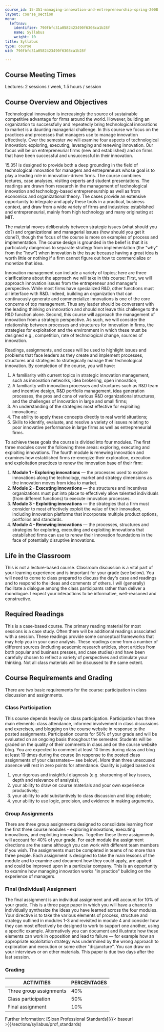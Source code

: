 ```yaml
---
course_id: 15-351-managing-innovation-and-entrepreneurship-spring-2008
layout: course_section
menu:
  leftnav:
    identifier: 790fbfc31a0582423490f6308ca1b28f
    name: Syllabus
    weight: 10
title: Syllabus
type: course
uid: 790fbfc31a0582423490f6308ca1b28f

---
```


Course Meeting Times
--------------------

Lectures: 2 sessions / week, 1.5 hours / session

Course Overview and Objectives
------------------------------

Technological innovation is increasingly the source of sustainable competitive advantage for firms around the world. However, building an organization to successfully and repeatedly bring technological innovations to market is a daunting managerial challenge. In this course we focus on the practices and processes that managers use to manage innovation effectively. Over the semester we will examine four aspects of technological innovation: exploring, executing, leveraging and renewing innovation. Our focus will be on entrepreneurial firms (new and established) and on firms that have been successful and unsuccessful in their innovation.

15.351 is designed to provide both a deep grounding in the field of technological innovation for managers and entrepreneurs whose goal is to play a leading role in innovation-driven firms. The course combines lectures, case analyses, visiting experts and student presentations. The readings are drawn from research in the management of technological innovation and technology-based entrepreneurship as well as from economics and organizational theory. The cases provide an extensive opportunity to integrate and apply these tools in a practical, business context, and draw from a wide variety of firms and industries: established and entrepreneurial, mainly from high technology and many originating at MIT.

The material moves deliberately between strategic issues (what should you do?) and organizational and managerial issues (how should you get it done?), though the focus of the course is more on examples of process and implementation. The course design is grounded in the belief is that it is particularly dangerous to separate strategy from implementation (the "why" from the "how") when innovation is the issue because having a great idea is worth little or nothing if a firm cannot figure out how to commercialize or monetize that idea.

Innovation management can include a variety of topics; here are three clarifications about the approach we will take in this course: First, we will approach innovation issues from the entrepreneur and manager's perspective. While most firms have specialized R&D, other functions must all interface with R&D. Indeed, building an organization that can continuously generate and commercialize innovations is one of the core concerns of top management. Thus any leader should be conversant with the leading thinking on innovation and should not leave this challenge to the R&D function alone. Second, this course will approach the management of innovation from a strategic perspective. As such, we will consider the relationship between processes and structures for innovation in firms, the strategies for exploitation and the environment in which these must be designed e.g., competition, rate of technological change, sources of innovation.

Readings, assignments, and cases will be used to highlight issues and problems that face leaders as they create and implement processes, structures and strategies to strategically manage their technological innovation. By completion of the course, you will have:

1.  A familiarity with current topics in strategic innovation management, such as innovation networks, idea brokering, open innovation;
2.  A familiarity with innovation processes and structures such as R&D team and incentive design, R&D portfolio management, idea generation processes, the pros and cons of various R&D organizational structures, and the challenges of innovation in large and small firms;
3.  An understanding of the strategies most effective for exploiting innovations;
4.  The ability to apply these concepts directly to real world situations;
5.  Skills to identify, evaluate, and resolve a variety of issues relating to poor innovative performance in large firms as well as entrepreneurial firms.

To achieve these goals the course is divided into four modules. The first three modules cover the following three areas: exploring, executing and exploiting innovations. The fourth module is renewing innovation and examines how established firms re-energize their exploration, execution and exploitation practices to renew the innovation base of their firm:

1.  **Module 1 - Exploring innovations** — the processes used to explore innovations along the technology, market and strategy dimensions as the innovation moves from idea to market.
2.  **Module 2 - Executing innovations** — the structures and incentives organizations must put into place to effectively allow talented individuals (from different functions) to execute innovation processes.
3.  **Module 3 - Exploiting innovations** — the strategies that a firm must consider to most effectively exploit the value of their innovation, including innovation platforms that incorporate multiple product options, portfolios and standards.
4.  **Module 4 - Renewing innovations** — the processes, structures and strategies for exploring, executing and exploiting innovations that established firms can use to renew their innovation foundations in the face of potentially disruptive innovations.

Life in the Classroom
---------------------

This is not a lecture-based course. Classroom discussion is a vital part of your learning experience and is important for your grade (see below). You will need to come to class prepared to discuss the day's case and readings and to respond to the ideas and comments of others. I will (generally) facilitate a dialogue among the class participants rather than deliver a monologue. I expect your interactions to be informative, well-reasoned and constructive.

Required Readings
-----------------

This is a case-based course. The primary reading material for most sessions is a case study. Often there will be additional readings associated with a session. These readings provide some conceptual frameworks that may help you in your case analysis. These readings come from a number of different sources (including academic research articles, short articles from both popular and business presses, and case studies) and have been carefully chosen to reflect a variety of perspectives and stimulate your thinking. Not all class materials will be discussed to the same extent.

Course Requirements and Grading
-------------------------------

There are two basic requirements for the course: participation in class discussion and assignments.

### Class Participation

This course depends heavily on class participation. Participation has three main elements: class attendance, informed involvement in class discussions and exercises, and blogging on the course website in response to the posted assignments. Participation counts for 50% of your grade and will be evaluated on an ongoing basis throughout the semester. Students will be graded on the quality of their comments in class and on the course website blog. You are expected to comment at least 10 times during class and blog at least 10 times during the course (in response to the posted class assignments of your classmates— see below). More than three unexcused absence will rest in zero points for attendance. Quality is judged based on:

1.  your rigorous and insightful diagnosis (e.g. sharpening of key issues, depth and relevance of analysis);
2.  your ability to draw on course materials and your own experience productively;
3.  your ability to add substantively to class discussion and blog debate;
4.  your ability to use logic, precision, and evidence in making arguments.

### Group Assignments

There are three group assignments designed to consolidate learning from the first three course modules - exploring innovations, executing innovations, and exploiting innovations. Together these three assignments will account for 40% of your grade. For each module the assignment directions are the same although you can work with different team members if you wish. The assignments must be completed in teams of no more than three people. Each assignment is designed to take the main lessons of the module and to examine and document how they could apply, are applied and could be improved upon in a particular company. This is an opportunity to examine how managing innovation works "in practice" building on the experience of managers.

### Final (Individual) Assignment

The final assignment is an individual assignment and will account for 10% of your grade. This is a three page paper in which you will have a chance to individually synthesize the ideas you have learned across the four modules. Your directive is to take the various elements of process, structure and strategy outlined in modules 1-3 and revisited in module 4 and consider how they can most effectively be designed to work to support one another, using a specific example. Alternatively you can document and illustrate how these elements can work in opposition and lead to failure — for example how an appropriate exploitation strategy was undermined by the wrong approach to exploration and execution or some other "disjuncture". You can draw on your interviews or on other materials. This paper is due two days after the last session.

### Grading

| ACTIVITIES | PERCENTAGES |
| --- | --- |
| Three group assignments | 40% |
| Class participation | 50% |
| Final assignment | 10% 

Further information: [Sloan Professional Standards]({{< baseurl >}}/sections/syllabus/prof_standards)